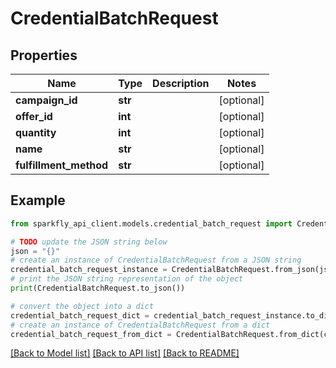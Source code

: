 # CredentialBatchRequest


## Properties

Name | Type | Description | Notes
------------ | ------------- | ------------- | -------------
**campaign_id** | **str** |  | [optional] 
**offer_id** | **int** |  | [optional] 
**quantity** | **int** |  | [optional] 
**name** | **str** |  | [optional] 
**fulfillment_method** | **str** |  | [optional] 

## Example

```python
from sparkfly_api_client.models.credential_batch_request import CredentialBatchRequest

# TODO update the JSON string below
json = "{}"
# create an instance of CredentialBatchRequest from a JSON string
credential_batch_request_instance = CredentialBatchRequest.from_json(json)
# print the JSON string representation of the object
print(CredentialBatchRequest.to_json())

# convert the object into a dict
credential_batch_request_dict = credential_batch_request_instance.to_dict()
# create an instance of CredentialBatchRequest from a dict
credential_batch_request_from_dict = CredentialBatchRequest.from_dict(credential_batch_request_dict)
```
[[Back to Model list]](../README.md#documentation-for-models) [[Back to API list]](../README.md#documentation-for-api-endpoints) [[Back to README]](../README.md)


